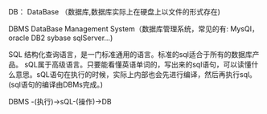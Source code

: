 DB：
DataBase （数据库,数据库实际上在硬盘上以文件的形式存在)





DBMS
DataBase Management System（数据库管理系统，常见的有: MysQI，oracle DB2 sybase sqlServer...)


SQL
结构化查询语言，是一门标准通用的语言。标准的sql适合于所有的数据库产品。
sQL属于高级语言。只要能看懂英语单词的，写出来的sql语句，可以读懂什么意思。sQL语句在执行的时候，实际上内部也会先进行编译，然后再执行sql。(sql语句的编译由DBMs完成。)



DBMS -(执行)->sQL-(操作)->DB

